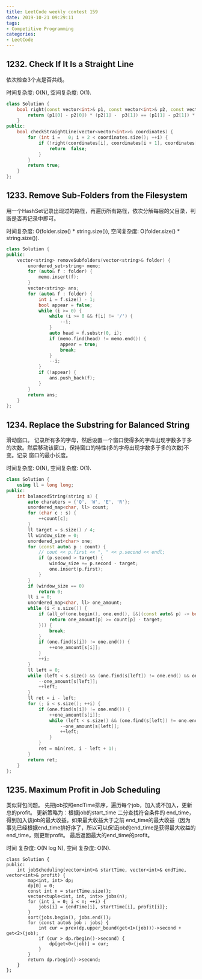 ```yaml
---
title: LeetCode weekly contest 159
date: 2019-10-21 09:29:11
tags:
- Competitive Programming
categories:
- LeetCode
---
```


## 1232. Check If It Is a Straight Line

依次检查3个点是否共线。

时间复杂度: O(N),
空间复杂度: O(1).

```cpp
class Solution {
    bool right(const vector<int>& p1, const vector<int>& p2, const vector<int>& p3) {
        return (p1[0] - p2[0]) * (p2[1] -  p3[1]) == (p1[1] - p2[1]) * (p2[0] - p3[0]);
    }
public:
    bool checkStraightLine(vector<vector<int>>& coordinates) {
        for (int i =   0; i + 2 < coordinates.size(); ++i) {
            if (!right(coordinates[i], coordinates[i + 1], coordinates[i + 2])) {
                return  false;
            }
        }
        return true;
    }
};
```

## 1233. Remove Sub-Folders from the Filesystem

用一个HashSet记录出现过的路径，再遍历所有路径，依次分解每层的父目录，判断是否再记录中即可。

时间复杂度: O(folder.size() * string.size()),
空间复杂度: O(folder.size() * string.size()).

```cpp
class Solution {
public:
    vector<string> removeSubfolders(vector<string>& folder) {
        unordered_set<string> memo;
        for (auto& f : folder) {
            memo.insert(f);
        }
        vector<string> ans;
        for (auto& f : folder) {
            int i = f.size() - 1;
            bool appear = false;
            while (i >= 0) {
                while (i >= 0 && f[i] != '/') {
                    --i;
                }
                auto head = f.substr(0, i);
                if (memo.find(head) != memo.end()) {
                    appear = true;
                    break;
                }
                --i;
            }
            if (!appear) {
                ans.push_back(f);
            }
        }
        return ans;
    }
};
```

## 1234. Replace the Substring for Balanced String

滑动窗口。
记录所有多的字母，然后设置一个窗口使得多的字母出现字数多于多的次数。然后移动该窗口，保持窗口的特性(多的字母出现字数多于多的次数)不变。记录 窗口的最小长度。

时间复杂度: O(N),
空间复杂度: O(1).

```cpp
class Solution {
    using ll = long long;
public:
    int balancedString(string s) {
        auto charaters = {'Q', 'W', 'E', 'R'};
        unordered_map<char, ll> count;
        for (char c : s) {
            ++count[c];
        }
        ll target = s.size() / 4;
        ll window_size = 0;
        unordered_set<char> one;
        for (const auto& p : count) {
            // cout << p.first << ", " << p.second << endl;
            if (p.second > target) {
                window_size += p.second - target;
                one.insert(p.first);
            }
        }
        if (window_size == 0)
            return 0;
        ll i = 0;
        unordered_map<char, ll> one_amount;
        while (i < s.size()) {
            if (all_of(one.begin(), one.end(), [&](const auto& p) -> bool {
                return one_amount[p] >= count[p] - target;
            })) {
                break;
            }
            if (one.find(s[i]) != one.end()) {
                ++one_amount[s[i]];
            }
            ++i;
        }
        ll left = 0;
        while (left < s.size() && (one.find(s[left]) != one.end() && one_amount[s[left]] > count[s[left]] - target) || (one.find(s[left]) == one.end())) {
            --one_amount[s[left]];
            ++left;
        }
        ll ret = i - left;
        for (; i < s.size(); ++i) {
            if (one.find(s[i]) != one.end()) {
                ++one_amount[s[i]];
                while (left < s.size() && (one.find(s[left]) != one.end() && one_amount[s[left]] > count[s[left]] - target) || (one.find(s[left]) == one.end())) {
                    --one_amount[s[left]];
                    ++left;
                }
            }
            ret = min(ret, i - left + 1);
        }
        return ret;
    }
};
```

## 1235. Maximum Profit in Job Scheduling

类似背包问题。
先把job按照endTime排序，遍历每个job，加入或不加入，更新总的profit。
更新策略为：根据job的start_time 二分查找符合条件的 end_time，得到加入该job的最大收益。如果最大收益大于之前 end_time的最大收益（因为 事先已经根据end_time排好序了，所以可以保证job的end_time是获得最大收益的end_time，则更新profit。
最后返回最大的end_time的profit。

时间 复杂度: O(N log N),
空间 复杂度: O(N).

```
class Solution {
public:
    int jobScheduling(vector<int>& startTime, vector<int>& endTime, vector<int>& profit) {
        map<int, int> dp;
        dp[0] = 0;
        const int n = startTime.size();
        vector<tuple<int, int, int>> jobs(n);
        for (int i = 0; i < n; ++i) {
            jobs[i] = {endTime[i], startTime[i], profit[i]};
        }
        sort(jobs.begin(), jobs.end());
        for (const auto& job : jobs) {
            int cur = prev(dp.upper_bound(get<1>(job)))->second + get<2>(job);
            if (cur > dp.rbegin()->second) {
                dp[get<0>(job)] = cur;
            }
        }
        return dp.rbegin()->second;
    }
};
```